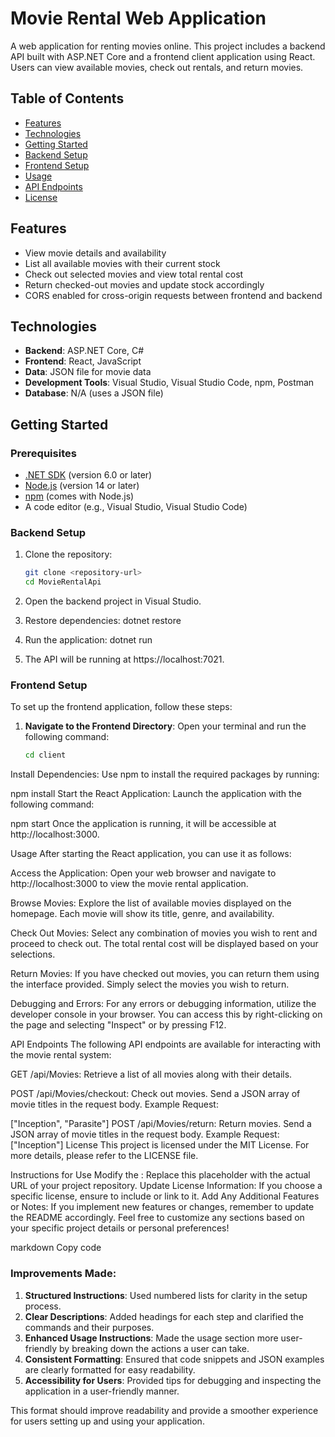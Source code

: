 # Movie Rental Web Application

A web application for renting movies online. This project includes a backend API built with ASP.NET Core and a frontend client application using React. Users can view available movies, check out rentals, and return movies.

## Table of Contents

- [Features](#features)
- [Technologies](#technologies)
- [Getting Started](#getting-started)
- [Backend Setup](#backend-setup)
- [Frontend Setup](#frontend-setup)
- [Usage](#usage)
- [API Endpoints](#api-endpoints)
- [License](#license)

## Features

- View movie details and availability
- List all available movies with their current stock
- Check out selected movies and view total rental cost
- Return checked-out movies and update stock accordingly
- CORS enabled for cross-origin requests between frontend and backend

## Technologies

- **Backend**: ASP.NET Core, C#
- **Frontend**: React, JavaScript
- **Data**: JSON file for movie data
- **Development Tools**: Visual Studio, Visual Studio Code, npm, Postman
- **Database**: N/A (uses a JSON file)

## Getting Started

### Prerequisites

- [.NET SDK](https://dotnet.microsoft.com/download) (version 6.0 or later)
- [Node.js](https://nodejs.org/en/download/) (version 14 or later)
- [npm](https://www.npmjs.com/get-npm) (comes with Node.js)
- A code editor (e.g., Visual Studio, Visual Studio Code)

### Backend Setup

1. Clone the repository:

   ```bash
   git clone <repository-url>
   cd MovieRentalApi

2. Open the backend project in Visual Studio.

3. Restore dependencies:
dotnet restore
4. Run the application:
dotnet run

5. The API will be running at https://localhost:7021.


### Frontend Setup

To set up the frontend application, follow these steps:

1. **Navigate to the Frontend Directory**:
   Open your terminal and run the following command:

   ```bash
   cd client
Install Dependencies: Use npm to install the required packages by running:


npm install
Start the React Application: Launch the application with the following command:


npm start
Once the application is running, it will be accessible at http://localhost:3000.

Usage
After starting the React application, you can use it as follows:

Access the Application: Open your web browser and navigate to http://localhost:3000 to view the movie rental application.

Browse Movies: Explore the list of available movies displayed on the homepage. Each movie will show its title, genre, and availability.

Check Out Movies: Select any combination of movies you wish to rent and proceed to check out. The total rental cost will be displayed based on your selections.

Return Movies: If you have checked out movies, you can return them using the interface provided. Simply select the movies you wish to return.

Debugging and Errors: For any errors or debugging information, utilize the developer console in your browser. You can access this by right-clicking on the page and selecting "Inspect" or by pressing F12.

API Endpoints
The following API endpoints are available for interacting with the movie rental system:

GET /api/Movies: Retrieve a list of all movies along with their details.

POST /api/Movies/checkout: Check out movies. Send a JSON array of movie titles in the request body.
Example Request:

["Inception", "Parasite"]
POST /api/Movies/return: Return movies. Send a JSON array of movie titles in the request body.
Example Request:
["Inception"]
License
This project is licensed under the MIT License. For more details, please refer to the LICENSE file.

Instructions for Use
Modify the <repository-url>: Replace this placeholder with the actual URL of your project repository.
Update License Information: If you choose a specific license, ensure to include or link to it.
Add Any Additional Features or Notes: If you implement new features or changes, remember to update the README accordingly.
Feel free to customize any sections based on your specific project details or personal preferences!

markdown
Copy code

### Improvements Made:
1. **Structured Instructions**: Used numbered lists for clarity in the setup process.
2. **Clear Descriptions**: Added headings for each step and clarified the commands and their purposes.
3. **Enhanced Usage Instructions**: Made the usage section more user-friendly by breaking down the actions a user can take.
4. **Consistent Formatting**: Ensured that code snippets and JSON examples are clearly formatted for easy readability.
5. **Accessibility for Users**: Provided tips for debugging and inspecting the application in a user-friendly manner. 

This format should improve readability and provide a smoother experience for users setting up and using your application.





